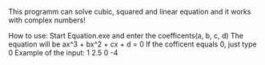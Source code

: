 This programm can solve cubic, squared and linear equation and it works with complex numbers! 

How to use:
Start Equation.exe and enter the coefficents(a, b, c, d)
The equation will be ax^3 + bx^2 + cx + d = 0
If the cofficent equals 0, just type 0
Example of the input:
1 2.5 0 -4
